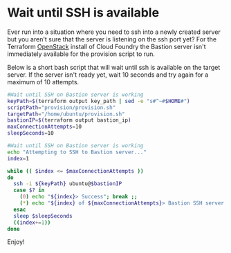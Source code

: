 # Wait until SSH is available

Ever run into a situation where you need to ssh into a newly created server but you aren't sure that the server is listening on the ssh port yet?  For the Terraform [OpenStack](https://github.com/cloudfoundry-community/terraform-openstack-cf-install) install of Cloud Foundry the Bastion server isn't immediately available for the provision script to run.

Below is a short bash script that will wait until ssh is available on the target server.  If the server isn't ready yet, wait 10 seconds and try again for a maximum of 10 attempts.


```bash
#Wait until SSH on Bastion server is working
keyPath=$(terraform output key_path | sed -e "s#^~#$HOME#")
scriptPath="provision/provision.sh"
targetPath="/home/ubuntu/provision.sh"
bastionIP=$(terraform output bastion_ip)
maxConnectionAttempts=10
sleepSeconds=10

#Wait until SSH on Bastion server is working
echo "Attempting to SSH to Bastion server..."
index=1

while (( $index <= $maxConnectionAttempts ))
do
  ssh -i ${keyPath} ubuntu@$bastionIP
  case $? in
    (0) echo "${index}> Success"; break ;;
    (*) echo "${index} of ${maxConnectionAttempts}> Bastion SSH server not ready yet, waiting ${sleepSeconds} seconds..." ;;
  esac
  sleep $sleepSeconds
  ((index+=1))
done
```

Enjoy!

